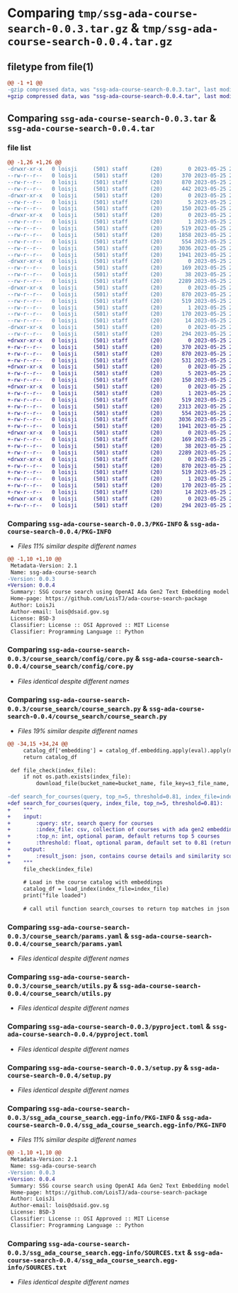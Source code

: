 # Comparing `tmp/ssg-ada-course-search-0.0.3.tar.gz` & `tmp/ssg-ada-course-search-0.0.4.tar.gz`

## filetype from file(1)

```diff
@@ -1 +1 @@
-gzip compressed data, was "ssg-ada-course-search-0.0.3.tar", last modified: Thu May 25 23:35:04 2023, max compression
+gzip compressed data, was "ssg-ada-course-search-0.0.4.tar", last modified: Thu May 25 23:58:51 2023, max compression
```

## Comparing `ssg-ada-course-search-0.0.3.tar` & `ssg-ada-course-search-0.0.4.tar`

### file list

```diff
@@ -1,26 +1,26 @@
-drwxr-xr-x   0 loisji     (501) staff       (20)        0 2023-05-25 23:35:04.607259 ssg-ada-course-search-0.0.3/
--rw-r--r--   0 loisji     (501) staff       (20)      370 2023-05-25 23:24:12.000000 ssg-ada-course-search-0.0.3/MANIFEST.in
--rw-r--r--   0 loisji     (501) staff       (20)      870 2023-05-25 23:35:04.607142 ssg-ada-course-search-0.0.3/PKG-INFO
--rw-r--r--   0 loisji     (501) staff       (20)      442 2023-05-25 23:24:12.000000 ssg-ada-course-search-0.0.3/README.md
-drwxr-xr-x   0 loisji     (501) staff       (20)        0 2023-05-25 23:35:04.605731 ssg-ada-course-search-0.0.3/course_search/
--rw-r--r--   0 loisji     (501) staff       (20)        5 2023-05-25 23:32:06.000000 ssg-ada-course-search-0.0.3/course_search/VERSION
--rw-r--r--   0 loisji     (501) staff       (20)      150 2023-05-25 22:12:57.000000 ssg-ada-course-search-0.0.3/course_search/__init__.py
-drwxr-xr-x   0 loisji     (501) staff       (20)        0 2023-05-25 23:35:04.606017 ssg-ada-course-search-0.0.3/course_search/config/
--rw-r--r--   0 loisji     (501) staff       (20)        1 2023-05-25 22:12:57.000000 ssg-ada-course-search-0.0.3/course_search/config/__init__.py
--rw-r--r--   0 loisji     (501) staff       (20)      519 2023-05-25 22:54:13.000000 ssg-ada-course-search-0.0.3/course_search/config/core.py
--rw-r--r--   0 loisji     (501) staff       (20)     1858 2023-05-25 23:31:01.000000 ssg-ada-course-search-0.0.3/course_search/course_search.py
--rw-r--r--   0 loisji     (501) staff       (20)      554 2023-05-25 22:12:57.000000 ssg-ada-course-search-0.0.3/course_search/params.yaml
--rw-r--r--   0 loisji     (501) staff       (20)     3036 2023-05-25 23:30:46.000000 ssg-ada-course-search-0.0.3/course_search/utils.py
--rw-r--r--   0 loisji     (501) staff       (20)     1941 2023-05-25 22:12:57.000000 ssg-ada-course-search-0.0.3/pyproject.toml
-drwxr-xr-x   0 loisji     (501) staff       (20)        0 2023-05-25 23:35:04.604828 ssg-ada-course-search-0.0.3/requirements/
--rw-r--r--   0 loisji     (501) staff       (20)      169 2023-05-25 22:12:57.000000 ssg-ada-course-search-0.0.3/requirements/requirements.txt
--rw-r--r--   0 loisji     (501) staff       (20)       38 2023-05-25 23:35:04.607295 ssg-ada-course-search-0.0.3/setup.cfg
--rw-r--r--   0 loisji     (501) staff       (20)     2289 2023-05-25 22:35:28.000000 ssg-ada-course-search-0.0.3/setup.py
-drwxr-xr-x   0 loisji     (501) staff       (20)        0 2023-05-25 23:35:04.606823 ssg-ada-course-search-0.0.3/ssg_ada_course_search.egg-info/
--rw-r--r--   0 loisji     (501) staff       (20)      870 2023-05-25 23:35:04.000000 ssg-ada-course-search-0.0.3/ssg_ada_course_search.egg-info/PKG-INFO
--rw-r--r--   0 loisji     (501) staff       (20)      519 2023-05-25 23:35:04.000000 ssg-ada-course-search-0.0.3/ssg_ada_course_search.egg-info/SOURCES.txt
--rw-r--r--   0 loisji     (501) staff       (20)        1 2023-05-25 23:35:04.000000 ssg-ada-course-search-0.0.3/ssg_ada_course_search.egg-info/dependency_links.txt
--rw-r--r--   0 loisji     (501) staff       (20)      170 2023-05-25 23:35:04.000000 ssg-ada-course-search-0.0.3/ssg_ada_course_search.egg-info/requires.txt
--rw-r--r--   0 loisji     (501) staff       (20)       14 2023-05-25 23:35:04.000000 ssg-ada-course-search-0.0.3/ssg_ada_course_search.egg-info/top_level.txt
-drwxr-xr-x   0 loisji     (501) staff       (20)        0 2023-05-25 23:35:04.606946 ssg-ada-course-search-0.0.3/tests/
--rw-r--r--   0 loisji     (501) staff       (20)      294 2023-05-25 22:12:57.000000 ssg-ada-course-search-0.0.3/tests/test_course_search.py
+drwxr-xr-x   0 loisji     (501) staff       (20)        0 2023-05-25 23:58:51.330880 ssg-ada-course-search-0.0.4/
+-rw-r--r--   0 loisji     (501) staff       (20)      370 2023-05-25 23:24:12.000000 ssg-ada-course-search-0.0.4/MANIFEST.in
+-rw-r--r--   0 loisji     (501) staff       (20)      870 2023-05-25 23:58:51.330769 ssg-ada-course-search-0.0.4/PKG-INFO
+-rw-r--r--   0 loisji     (501) staff       (20)      531 2023-05-25 23:57:47.000000 ssg-ada-course-search-0.0.4/README.md
+drwxr-xr-x   0 loisji     (501) staff       (20)        0 2023-05-25 23:58:51.329229 ssg-ada-course-search-0.0.4/course_search/
+-rw-r--r--   0 loisji     (501) staff       (20)        5 2023-05-25 23:57:47.000000 ssg-ada-course-search-0.0.4/course_search/VERSION
+-rw-r--r--   0 loisji     (501) staff       (20)      150 2023-05-25 22:12:57.000000 ssg-ada-course-search-0.0.4/course_search/__init__.py
+drwxr-xr-x   0 loisji     (501) staff       (20)        0 2023-05-25 23:58:51.329676 ssg-ada-course-search-0.0.4/course_search/config/
+-rw-r--r--   0 loisji     (501) staff       (20)        1 2023-05-25 22:12:57.000000 ssg-ada-course-search-0.0.4/course_search/config/__init__.py
+-rw-r--r--   0 loisji     (501) staff       (20)      519 2023-05-25 22:54:13.000000 ssg-ada-course-search-0.0.4/course_search/config/core.py
+-rw-r--r--   0 loisji     (501) staff       (20)     2313 2023-05-25 23:57:47.000000 ssg-ada-course-search-0.0.4/course_search/course_search.py
+-rw-r--r--   0 loisji     (501) staff       (20)      554 2023-05-25 22:12:57.000000 ssg-ada-course-search-0.0.4/course_search/params.yaml
+-rw-r--r--   0 loisji     (501) staff       (20)     3036 2023-05-25 23:30:46.000000 ssg-ada-course-search-0.0.4/course_search/utils.py
+-rw-r--r--   0 loisji     (501) staff       (20)     1941 2023-05-25 22:12:57.000000 ssg-ada-course-search-0.0.4/pyproject.toml
+drwxr-xr-x   0 loisji     (501) staff       (20)        0 2023-05-25 23:58:51.328398 ssg-ada-course-search-0.0.4/requirements/
+-rw-r--r--   0 loisji     (501) staff       (20)      169 2023-05-25 22:12:57.000000 ssg-ada-course-search-0.0.4/requirements/requirements.txt
+-rw-r--r--   0 loisji     (501) staff       (20)       38 2023-05-25 23:58:51.330916 ssg-ada-course-search-0.0.4/setup.cfg
+-rw-r--r--   0 loisji     (501) staff       (20)     2289 2023-05-25 22:35:28.000000 ssg-ada-course-search-0.0.4/setup.py
+drwxr-xr-x   0 loisji     (501) staff       (20)        0 2023-05-25 23:58:51.330433 ssg-ada-course-search-0.0.4/ssg_ada_course_search.egg-info/
+-rw-r--r--   0 loisji     (501) staff       (20)      870 2023-05-25 23:58:51.000000 ssg-ada-course-search-0.0.4/ssg_ada_course_search.egg-info/PKG-INFO
+-rw-r--r--   0 loisji     (501) staff       (20)      519 2023-05-25 23:58:51.000000 ssg-ada-course-search-0.0.4/ssg_ada_course_search.egg-info/SOURCES.txt
+-rw-r--r--   0 loisji     (501) staff       (20)        1 2023-05-25 23:58:51.000000 ssg-ada-course-search-0.0.4/ssg_ada_course_search.egg-info/dependency_links.txt
+-rw-r--r--   0 loisji     (501) staff       (20)      170 2023-05-25 23:58:51.000000 ssg-ada-course-search-0.0.4/ssg_ada_course_search.egg-info/requires.txt
+-rw-r--r--   0 loisji     (501) staff       (20)       14 2023-05-25 23:58:51.000000 ssg-ada-course-search-0.0.4/ssg_ada_course_search.egg-info/top_level.txt
+drwxr-xr-x   0 loisji     (501) staff       (20)        0 2023-05-25 23:58:51.330567 ssg-ada-course-search-0.0.4/tests/
+-rw-r--r--   0 loisji     (501) staff       (20)      294 2023-05-25 22:12:57.000000 ssg-ada-course-search-0.0.4/tests/test_course_search.py
```

### Comparing `ssg-ada-course-search-0.0.3/PKG-INFO` & `ssg-ada-course-search-0.0.4/PKG-INFO`

 * *Files 11% similar despite different names*

```diff
@@ -1,10 +1,10 @@
 Metadata-Version: 2.1
 Name: ssg-ada-course-search
-Version: 0.0.3
+Version: 0.0.4
 Summary: SSG course search using OpenAI Ada Gen2 Text Embedding model
 Home-page: https://github.com/LoisTJ/ada-course-search-package
 Author: LoisJi
 Author-email: lois@dsaid.gov.sg
 License: BSD-3
 Classifier: License :: OSI Approved :: MIT License
 Classifier: Programming Language :: Python
```

### Comparing `ssg-ada-course-search-0.0.3/course_search/config/core.py` & `ssg-ada-course-search-0.0.4/course_search/config/core.py`

 * *Files identical despite different names*

### Comparing `ssg-ada-course-search-0.0.3/course_search/course_search.py` & `ssg-ada-course-search-0.0.4/course_search/course_search.py`

 * *Files 19% similar despite different names*

```diff
@@ -34,15 +34,24 @@
     catalog_df['embedding'] = catalog_df.embedding.apply(eval).apply(np.array)
     return catalog_df
 
 def file_check(index_file):
     if not os.path.exists(index_file):
         download_file(bucket_name=bucket_name, file_key=s3_file_name, local_dir=index_file)
     
-def search_for_courses(query, top_n=5, threshold=0.81, index_file=index_file):
+def search_for_courses(query, index_file, top_n=5, threshold=0.81):
+    """
+    input:
+        :query: str, search query for courses
+        :index_file: csv, collection of courses with ada gen2 embedding within
+        :top_n: int, optional param, default returns top 5 courses
+        :threshold: float, optional param, default set to 0.81 (returns courses that are at least 81% similar to search query)
+    output:
+        :result_json: json, contains course details and similarity score between search and course returned
+    """
     file_check(index_file)
     
     # Load in the course catalog with embeddings
     catalog_df = load_index(index_file=index_file)
     print("file loaded")
 
     # call util function search_courses to return top matches in json
```

### Comparing `ssg-ada-course-search-0.0.3/course_search/params.yaml` & `ssg-ada-course-search-0.0.4/course_search/params.yaml`

 * *Files identical despite different names*

### Comparing `ssg-ada-course-search-0.0.3/course_search/utils.py` & `ssg-ada-course-search-0.0.4/course_search/utils.py`

 * *Files identical despite different names*

### Comparing `ssg-ada-course-search-0.0.3/pyproject.toml` & `ssg-ada-course-search-0.0.4/pyproject.toml`

 * *Files identical despite different names*

### Comparing `ssg-ada-course-search-0.0.3/setup.py` & `ssg-ada-course-search-0.0.4/setup.py`

 * *Files identical despite different names*

### Comparing `ssg-ada-course-search-0.0.3/ssg_ada_course_search.egg-info/PKG-INFO` & `ssg-ada-course-search-0.0.4/ssg_ada_course_search.egg-info/PKG-INFO`

 * *Files 11% similar despite different names*

```diff
@@ -1,10 +1,10 @@
 Metadata-Version: 2.1
 Name: ssg-ada-course-search
-Version: 0.0.3
+Version: 0.0.4
 Summary: SSG course search using OpenAI Ada Gen2 Text Embedding model
 Home-page: https://github.com/LoisTJ/ada-course-search-package
 Author: LoisJi
 Author-email: lois@dsaid.gov.sg
 License: BSD-3
 Classifier: License :: OSI Approved :: MIT License
 Classifier: Programming Language :: Python
```

### Comparing `ssg-ada-course-search-0.0.3/ssg_ada_course_search.egg-info/SOURCES.txt` & `ssg-ada-course-search-0.0.4/ssg_ada_course_search.egg-info/SOURCES.txt`

 * *Files identical despite different names*

